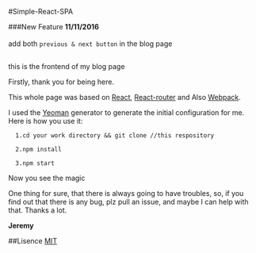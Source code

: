 #Simple-React-SPA

###New Feature
**11/11/2016** <br/><br/>
add both `previous & next button` in the blog page

##
this is the frontend of my blog page

Firstly, thank you for being here.

This whole page was based on [React](https://facebook.github.io/react/), [React-router](https://github.com/ReactTraining/react-router) 
and Also [Webpack](https://webpack.github.io/). 

I used the [Yeoman](http://yeoman.io/) generator to generate the initial configuration for me.
Here is how you use it:
```
  1.cd your work directory && git clone //this respository

  2.npm install 

  3.npm start 
```
Now you see the magic

One thing for sure, that there is always going to have troubles, so, if you find out that there is any bug, plz pull an issue, and maybe I can help with that. Thanks a lot.

**Jeremy**

##Lisence
[MIT](https://opensource.org/licenses/MIT)